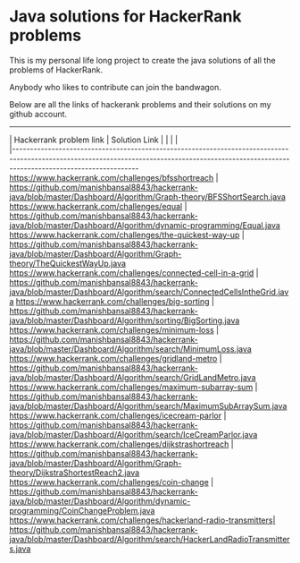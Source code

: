 # Java solutions for HackerRank problems

This is my personal life long project to create the java solutions of all the problems of HackerRank.

Anybody who likes to contribute can join the bandwagon.

Below are all the links of hackerank problems and their solutions on my github account.

------------------------------------------------------------------------------------------------------------------------------------------------------------------------------------------------
|	Hackerrank problem link					|		Solution Link													|
|								|																|		
|-----------------------------------------------------------------------------------------------------------------------------------------------------------------------------------------------
https://www.hackerrank.com/challenges/bfsshortreach		|	https://github.com/manishbansal8843/hackerrank-java/blob/master/Dashboard/Algorithm/Graph-theory/BFSShortSearch.java
https://www.hackerrank.com/challenges/equal			|	https://github.com/manishbansal8843/hackerrank-java/blob/master/Dashboard/Algorithm/dynamic-programming/Equal.java
https://www.hackerrank.com/challenges/the-quickest-way-up	|	https://github.com/manishbansal8843/hackerrank-java/blob/master/Dashboard/Algorithm/Graph-theory/TheQuickestWayUp.java
https://www.hackerrank.com/challenges/connected-cell-in-a-grid	|	https://github.com/manishbansal8843/hackerrank-java/blob/master/Dashboard/Algorithm/search/ConnectedCellsIntheGrid.java
https://www.hackerrank.com/challenges/big-sorting		|	https://github.com/manishbansal8843/hackerrank-java/blob/master/Dashboard/Algorithm/sorting/BigSorting.java
https://www.hackerrank.com/challenges/minimum-loss		|	https://github.com/manishbansal8843/hackerrank-java/blob/master/Dashboard/Algorithm/search/MinimumLoss.java
https://www.hackerrank.com/challenges/gridland-metro		|	https://github.com/manishbansal8843/hackerrank-java/blob/master/Dashboard/Algorithm/search/GridLandMetro.java
https://www.hackerrank.com/challenges/maximum-subarray-sum	|	https://github.com/manishbansal8843/hackerrank-java/blob/master/Dashboard/Algorithm/search/MaximumSubArraySum.java
https://www.hackerrank.com/challenges/icecream-parlor		|	https://github.com/manishbansal8843/hackerrank-java/blob/master/Dashboard/Algorithm/search/IceCreamParlor.java
https://www.hackerrank.com/challenges/dijkstrashortreach	|	https://github.com/manishbansal8843/hackerrank-java/blob/master/Dashboard/Algorithm/Graph-theory/DijkstraShortestReach2.java
https://www.hackerrank.com/challenges/coin-change		|	https://github.com/manishbansal8843/hackerrank-java/blob/master/Dashboard/Algorithm/dynamic-programming/CoinChangeProblem.java
https://www.hackerrank.com/challenges/hackerland-radio-transmitters|	https://github.com/manishbansal8843/hackerrank-java/blob/master/Dashboard/Algorithm/search/HackerLandRadioTransmitters.java